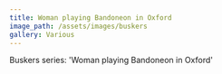 ```yaml
---
title: Woman playing Bandoneon in Oxford
image_path: /assets/images/buskers
gallery: Various
---
```

Buskers series: 'Woman playing Bandoneon in Oxford'
